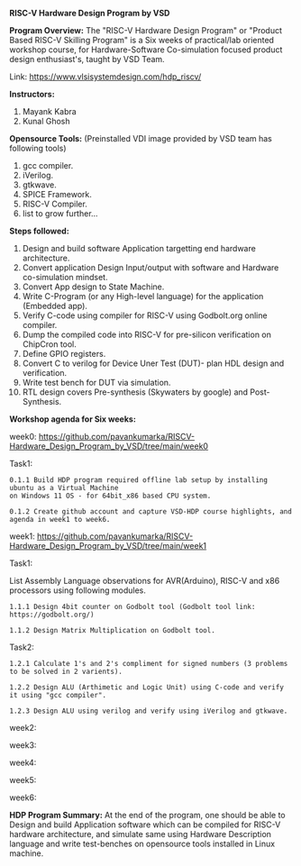 **RISC-V Hardware Design Program by VSD**

**Program Overview:** The "RISC-V Hardware Design Program" or "Product Based RISC-V Skilling Program" is a Six weeks of practical/lab 
oriented workshop course, for Hardware-Software Co-simulation focused product design enthusiast's, taught by VSD Team.

Link: https://www.vlsisystemdesign.com/hdp_riscv/ 


**Instructors:**

1. Mayank Kabra
2. Kunal Ghosh




**Opensource Tools:** (Preinstalled VDI image provided by VSD team has following tools)

1. gcc compiler.
2. iVerilog.
3. gtkwave.
4. SPICE Framework.
5. RISC-V Compiler.
6. list to grow further...
   

**Steps followed:**
1. Design and build software Application targetting end hardware architecture.
2. Convert application Design Input/output with software and Hardware co-simulation mindset.
3. Convert App design to State Machine.
4. Write C-Program (or any High-level language) for the application (Embedded app).
5. Verify C-code using compiler for RISC-V using Godbolt.org online compiler.
6. Dump the compiled code into RISC-V for pre-silicon verification on ChipCron tool.
7. Define GPIO registers.
8. Convert C to verilog for Device Uner Test (DUT)- plan HDL design and verification.
9. Write test bench for DUT via simulation.
10. RTL design covers Pre-synthesis (Skywaters by google) and Post-Synthesis.

**Workshop agenda for Six weeks:**

week0: https://github.com/pavankumarka/RISCV-Hardware_Design_Program_by_VSD/tree/main/week0  

  Task1:

    0.1.1 Build HDP program required offline lab setup by installing ubuntu as a Virtual Machine 
    on Windows 11 OS - for 64bit_x86 based CPU system.

    0.1.2 Create github account and capture VSD-HDP course highlights, and agenda in week1 to week6.

week1: https://github.com/pavankumarka/RISCV-Hardware_Design_Program_by_VSD/tree/main/week1

  Task1: 
  
  List Assembly Language observations for AVR(Arduino), RISC-V and x86 processors using following modules.  

    1.1.1 Design 4bit counter on Godbolt tool (Godbolt tool link: https://godbolt.org/)

    1.1.2 Design Matrix Multiplication on Godbolt tool.


  Task2:

    1.2.1 Calculate 1's and 2's compliment for signed numbers (3 problems to be solved in 2 varients).

    1.2.2 Design ALU (Arthimetic and Logic Unit) using C-code and verify it using "gcc compiler".

    1.2.3 Design ALU using verilog and verify using iVerilog and gtkwave.


week2:

week3:

week4:

week5:

week6:


**HDP Program Summary:** At the end of the program, one should be able to Design and build Application software which can be compiled for RISC-V hardware architecture, and simulate same using Hardware Description language and write test-benches on opensource tools installed in Linux machine.
 
